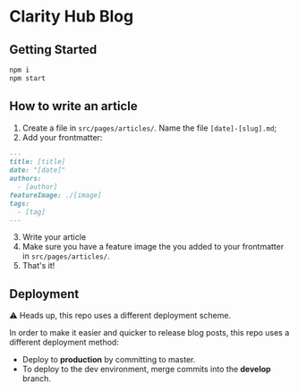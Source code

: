 # Clarity Hub Blog

## Getting Started

```bash
npm i
npm start
```

## How to write an article

1. Create a file in `src/pages/articles/`. Name the file `[date]-[slug].md`;
2. Add your frontmatter:
  
  ```md
  ---
  title: [title]
  date: "[date]"
  authors:
    - [author]
  featureImage: ./[image]
  tags:
    - [tag]
  ---
  ```
  
3. Write your article
4. Make sure you have a feature image the you added to your frontmatter in `src/pages/articles/`.
5. That's it!

## Deployment

⚠️ Heads up, this repo uses a different deployment scheme.

In order to make it easier and quicker to release blog posts, this repo uses
a different deployment method:

* Deploy to **production** by committing to master.
* To deploy to the dev environment, merge commits into the **develop** branch.

